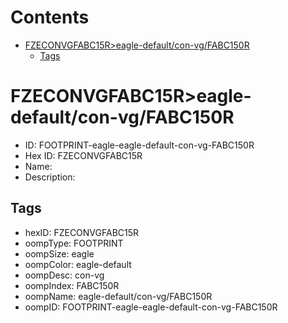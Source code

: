 



Contents
========

* [FZECONVGFABC15R>eagle-default/con-vg/FABC150R](#fzeconvgfabc15reagle-defaultcon-vgfabc150r)
	* [Tags](#tags)

# FZECONVGFABC15R>eagle-default/con-vg/FABC150R

- ID: FOOTPRINT-eagle-eagle-default-con-vg-FABC150R
- Hex ID: FZECONVGFABC15R
- Name: 
- Description: 

## Tags

- hexID: FZECONVGFABC15R
- oompType: FOOTPRINT
- oompSize: eagle
- oompColor: eagle-default
- oompDesc: con-vg
- oompIndex: FABC150R
- oompName: eagle-default/con-vg/FABC150R
- oompID: FOOTPRINT-eagle-eagle-default-con-vg-FABC150R
